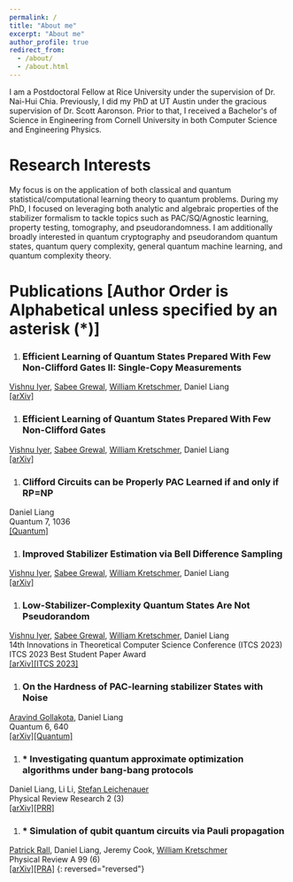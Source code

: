 ```yaml
---
permalink: /
title: "About me"
excerpt: "About me"
author_profile: true
redirect_from: 
  - /about/
  - /about.html
---
```


I am a Postdoctoral Fellow at Rice University under the supervision of Dr. Nai-Hui Chia. Previously, I did my PhD at UT Austin under the gracious supervision of Dr. Scott Aaronson. Prior to that, I received a Bachelor's of Science in Engineering from Cornell University in both Computer Science and Engineering Physics.

Research Interests
======
My focus is on the application of both classical and quantum statistical/computational learning theory to quantum problems. During my PhD, I focused on leveraging both analytic and algebraic properties of the stabilizer formalism to tackle topics such as PAC/SQ/Agnostic learning, property testing, tomography, and pseudorandomness. I am additionally broadly interested in quantum cryptography and pseudorandom quantum states, quantum query complexity, general quantum machine learning, and quantum complexity theory.

Publications \[Author Order is Alphabetical unless specified by an asterisk (*)\]
======
1. ### Efficient Learning of Quantum States Prepared With Few Non-Clifford Gates II: Single-Copy Measurements
[Vishnu Iyer](https://vishnuiyer.org/), [Sabee Grewal](https://sabeegrewal.com/), [William Kretschmer](https://www.cs.utexas.edu/~kretsch/), Daniel Liang<br />[[arXiv]](https://arxiv.org/abs/2308.07175)
1. ### Efficient Learning of Quantum States Prepared With Few Non-Clifford Gates
[Vishnu Iyer](https://vishnuiyer.org/), [Sabee Grewal](https://sabeegrewal.com/), [William Kretschmer](https://www.cs.utexas.edu/~kretsch/), Daniel Liang<br />[[arXiv]](https://arxiv.org/abs/2305.13409)
1. ### Clifford Circuits can be Properly PAC Learned if and only if RP=NP
Daniel Liang<br />Quantum 7, 1036<br />[[Quantum]](https://doi.org/10.22331/q-2023-06-07-1036)
1. ### Improved Stabilizer Estimation via Bell Difference Sampling
[Vishnu Iyer](https://vishnuiyer.org/), [Sabee Grewal](https://sabeegrewal.com/), [William Kretschmer](https://www.cs.utexas.edu/~kretsch/), Daniel Liang<br />[[arXiv]](https://arxiv.org/abs/2304.13915)
1. ### Low-Stabilizer-Complexity Quantum States Are Not Pseudorandom
[Vishnu Iyer](https://vishnuiyer.org/), [Sabee Grewal](https://sabeegrewal.com/), [William Kretschmer](https://www.cs.utexas.edu/~kretsch/), Daniel Liang<br />14th Innovations in Theoretical Computer Science Conference (ITCS 2023)<br />ITCS 2023 Best Student Paper Award<br />[[arXiv]](https://arxiv.org/abs/2209.14530)[[ITCS 2023]](https://doi.org/10.4230/LIPIcs.ITCS.2023.64)
1. ### On the Hardness of PAC-learning stabilizer States with Noise
[Aravind Gollakota](https://www.cs.utexas.edu/~aravindg/), Daniel Liang<br />Quantum 6, 640<br />[[arXiv]](https://arxiv.org/abs/2102.05174)[[Quantum]](https://doi.org/10.22331%2Fq-2022-02-02-640)
1. ### * Investigating quantum approximate optimization algorithms under bang-bang protocols
Daniel Liang, Li Li, [Stefan Leichenauer](https://scholar.google.com/citations?user=U_zDsW0AAAAJ&hl=en)<br />Physical Review Research 2 (3)<br />[[arXiv]](https://arxiv.org/abs/2005.13103)[[PRR]](https://doi.org/10.1103%2Fphysrevresearch.2.033402)
1. ### * Simulation of qubit quantum circuits via Pauli propagation
[Patrick Rall](https://patrickrall.com/), Daniel Liang, Jeremy Cook, [William Kretschmer](https://www.cs.utexas.edu/~kretsch/)<br />Physical Review A 99 (6)<br />[[arXiv]](https://arxiv.org/abs/1901.09070)[[PRA]](https://doi.org/10.1103%2Fphysreva.99.062337)
{: reversed="reversed"}
